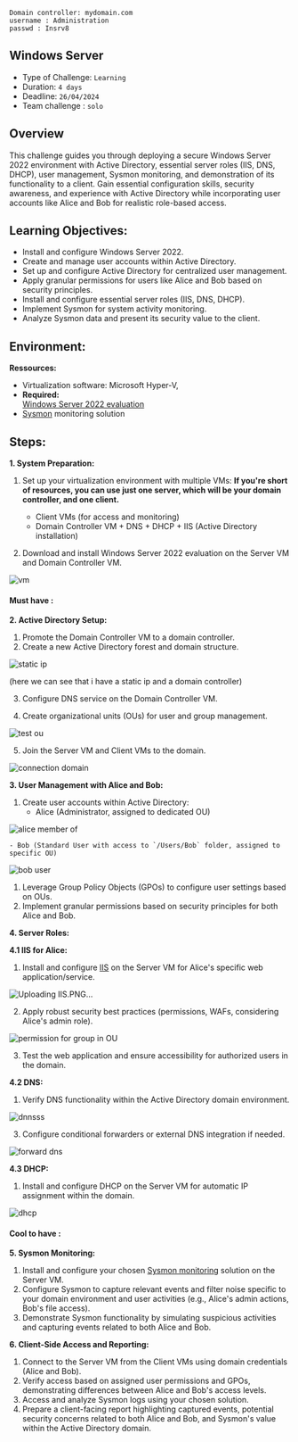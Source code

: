 	Domain controller: mydomain.com
	username : Administration
	passwd : Insrv8

## Windows Server 

- Type of Challenge: `Learning`
- Duration: `4 days`
- Deadline: `26/04/2024`
- Team challenge : `solo`

## Overview

This challenge guides you through deploying a secure Windows Server 2022 environment with Active Directory, essential server roles (IIS, DNS, DHCP), user management, Sysmon monitoring, and demonstration of its functionality to a client. Gain essential configuration skills, security awareness, and experience with Active Directory while incorporating user accounts like Alice and Bob for realistic role-based access.

## Learning Objectives:

- Install and configure Windows Server 2022.
- Create and manage user accounts within Active Directory.
- Set up and configure Active Directory for centralized user management.
- Apply granular permissions for users like Alice and Bob based on security principles.
- Install and configure essential server roles (IIS, DNS, DHCP).
- Implement Sysmon for system activity monitoring.
- Analyze Sysmon data and present its security value to the client.
## Environment:

**Ressources:**

- Virtualization software: Microsoft Hyper-V, 
- **Required:**  
    [Windows Server 2022 evaluation](https://www.microsoft.com/evalcenter/evaluate-windows-server-2022)
- [Sysmon](https://learn.microsoft.com/en-us/sysinternals/downloads/sysmon) monitoring solution

## Steps:

**1. System Preparation:**

1. Set up your virtualization environment with multiple VMs:
**If you're short of resources, you can use just one server, which will be your domain controller, and one client.**

    - Client VMs (for access and monitoring)
    - Domain Controller VM + DNS + DHCP + IIS (Active Directory installation)

1. Download and install Windows Server 2022 evaluation on the Server VM and Domain Controller VM.

![vm](https://github.com/boolunpeu/windows-101/assets/131985567/9a15e8c7-b266-4f3c-beb4-c63c8574848b)


#### **Must have** :
**2. Active Directory Setup:**

1. Promote the Domain Controller VM to a domain controller.
2. Create a new Active Directory forest and domain structure.

![static ip](https://github.com/boolunpeu/windows-101/assets/131985567/8b7f8512-f2d7-49f2-88e7-c397802a9527)

(here we can see that i have a static ip and a domain controller) 

3. Configure DNS service on the Domain Controller VM.
   
4. Create organizational units (OUs) for user and group management.

![test ou](https://github.com/boolunpeu/windows-101/assets/131985567/9422c63b-6ade-435b-8594-d57d0ef55964)

   
5. Join the Server VM and Client VMs to the domain.

![connection domain](https://github.com/boolunpeu/windows-101/assets/131985567/42f10d51-b222-4b23-98c3-17bbde9c9fc9)


**3. User Management with Alice and Bob:**

1. Create user accounts within Active Directory:
    - Alice (Administrator, assigned to dedicated OU)

![alice member of](https://github.com/boolunpeu/windows-101/assets/131985567/7c30bb70-2cce-40fb-9691-b224790031e6)


	- Bob (Standard User with access to `/Users/Bob` folder, assigned to specific OU)

![bob user](https://github.com/boolunpeu/windows-101/assets/131985567/4bc59434-eea6-4684-aa97-214fbe089f62)


1. Leverage Group Policy Objects (GPOs) to configure user settings based on OUs.
2. Implement granular permissions based on security principles for both Alice and Bob.


**4. Server Roles:**

**4.1 IIS for Alice:**

1. Install and configure [IIS](https://www.iis.net/overview) on the Server VM for Alice's specific web application/service.

![Uploading IIS.PNG…]()


2. Apply robust security best practices (permissions, WAFs, considering Alice's admin role).

![permission for group in OU](https://github.com/boolunpeu/windows-101/assets/131985567/3fd4cefc-408d-4474-ac5f-1dc10e091c25)

    
3. Test the web application and ensure accessibility for authorized users in the domain.
    

**4.2 DNS:**

1. Verify DNS functionality within the Active Directory domain environment.

![dnnsss](https://github.com/boolunpeu/windows-101/assets/131985567/84d245a6-8c91-4afd-acaa-0b1124486850)


3. Configure conditional forwarders or external DNS integration if needed.

![forward dns](https://github.com/boolunpeu/windows-101/assets/131985567/8830c666-8102-4870-91ac-60361f49637d)

**4.3 DHCP:**

1. Install and configure DHCP on the Server VM for automatic IP assignment within the domain.

![dhcp](https://github.com/boolunpeu/windows-101/assets/131985567/72301034-25f9-4be6-af24-b9969ed93fec)

#### **Cool to have** :

**5. Sysmon Monitoring:**

1. Install and configure your chosen [Sysmon monitoring](https://syedhasan010.medium.com/sysmon-how-to-setup-configure-and-analyze-the-system-monitors-events-930e9add78d) solution on the Server VM.
2. Configure Sysmon to capture relevant events and filter noise specific to your domain environment and user activities (e.g., Alice's admin actions, Bob's file access).
3. Demonstrate Sysmon functionality by simulating suspicious activities and capturing events related to both Alice and Bob.

**6. Client-Side Access and Reporting:**

1. Connect to the Server VM from the Client VMs using domain credentials (Alice and Bob).
2. Verify access based on assigned user permissions and GPOs, demonstrating differences between Alice and Bob's access levels.
3. Access and analyze Sysmon logs using your chosen solution.
4. Prepare a client-facing report highlighting captured events, potential security concerns related to both Alice and Bob, and Sysmon's value within the Active Directory domain.

